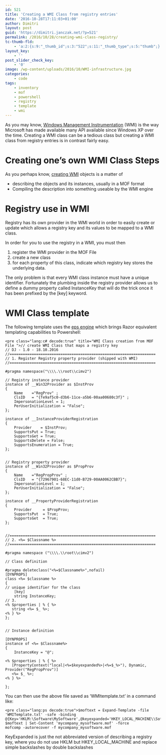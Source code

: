 ```yaml
---
id: 521
title: 'Creating a WMI Class from registry entries'
date: '2016-10-28T17:11:03+01:00'
author: Dimitri
layout: post
guid: 'https://dimitri.janczak.net/?p=521'
permalink: /2016/10/28/creating-wmi-class-registry/
tc-thumb-fld:
    - 'a:2:{s:9:"_thumb_id";s:3:"522";s:11:"_thumb_type";s:5:"thumb";}'
layout_key:
    - ''
post_slider_check_key:
    - '0'
image: /wp-content/uploads/2016/10/WMI-infrastructure.jpg
categories:
    - code
tags:
    - inventory
    - mof
    - powershell
    - registry
    - template
    - wmi
---
```


As you may know, [Windows Management Instrumentation](https://msdn.microsoft.com/en-us/library/aa394582(v=vs.85).aspx) (WMI) is the way Microsoft has made available many API available since Windows XP over the time. Creating a WMI class can be a tedious class but creating a WMI class from registry entries is in contrast fairly easy.

# Creating one’s own WMI Class Steps

As you perhaps know, [creating WMI](https://www.microsoft.com/en-us/download/details.aspx?id=8572) objects is a matter of

- describing the objects and its instances, usually in a MOF format
- Compiling the description into something useable by the WMI engine

# Registry use in WMI

Registry has its own provider in the WMI world in order to easily create or update which allows a registry key and its values to be mapped to a WMI class.

In order for you to use the registry in a WMI, you must then

1. register the WMI provider in the MOF File
2. create a new class
3. for each property of this class, indicate which registry key stores the underlying data.

The only problem is that every WMI class instance must have a unique identifier. Fortunately the plumbing inside the registry provider allows us to define a dummy property called InstanceKey that will do the trick once it has been prefixed by the \[key\] keyword.

# WMI Class template

The following template uses the [eps engine](https://github.com/straightdave/eps) which brings Razor equivalent templating capabilities to Powershell:

```
<pre class="lang:c# decode:true" title="WMI Class creation from MOF File ">// create WMI Class that maps a registry key
// DJ - 1.0 - 18.10.2016
//==================================================================
// 1. Register Registry property provider (shipped with WMI)
//==================================================================

#pragma namespace("\\\\.\\root\\cimv2")

// Registry instance provider
instance of __Win32Provider as $InstProv
{
	Name    ="RegProv" ;
	ClsID   = "{fe9af5c0-d3b6-11ce-a5b6-00aa00680c3f}" ;
	ImpersonationLevel = 1;
	PerUserInitialization = "False";
};

instance of __InstanceProviderRegistration
{
	Provider    = $InstProv;
	SupportsPut = True;
	SupportsGet = True;
	SupportsDelete = False;
	SupportsEnumeration = True;
};


// Registry property provider
instance of __Win32Provider as $PropProv
{
	Name    ="RegPropProv" ;
	ClsID   = "{72967901-68EC-11d0-B729-00AA0062CBB7}";
	ImpersonationLevel = 1;
	PerUserInitialization = "False";
};

instance of __PropertyProviderRegistration
{
	Provider     = $PropProv;
	SupportsPut  = True;
	SupportsGet  = True;
};


//==================================================================
// 2. <%= $Classname %>
//==================================================================

#pragma namespace ("\\\\.\\root\\cimv2")

// Class definition

#pragma deleteclass("<%=$Classname%>",nofail)
[DYNPROPS]
class <%= $classname %>
{
// unique identifier for the class
	[key]
	string InstanceKey;
// 3.
<% $properties | % { %>
   string <%= $_ %>;
<% } %>
};


// Instance definition

[DYNPROPS]
instance of <%= $Classname%>
{
	InstanceKey = "@";

<% $properties | % { %>
   [PropertyContext("local|<%=$keyexpanded%>|<%=$_%>"), Dynamic, Provider("RegPropProv")]
   <%= $_ %>;
<% } %>

};
```

You can then use the above file saved as ‘WMItemplate.txt’ in a command like:

```
<pre class="lang:ps decode:true">$moftext = Expand-Template -file 'WMITemplate.txt' -safe -binding @{Key='HKLM:\Software\MySoftware',@keyexpanded='HKEY_LOCAL_MACHINE\\Software\\MySoftware,@classname='MyCompany_MySoftware'}
$moftext | Set-Content 'mycompany_mysoftware.mof' -force
mofcomp -autorecover -f mycompany_mysoftware.mof
```

KeyExpanded is just the not abbreviated version of describing a registry key, where you do not use HKLM but HKEY\_LOCAL\_MACHINE and replace simple backslashes by double backslashes